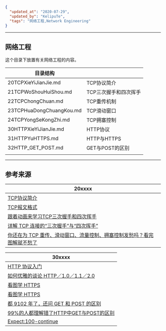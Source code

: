 ```json
{
  "updated_at": "2020-07-29",
  "updated_by": "KelipuTe",
  "tags": "网络工程,Network Engineering"
}
```

---

## 网络工程

这个目录下放置有关网络工程的内容。

| 目录结构                 |                       |
| ------------------------ | --------------------- |
| 20TCPXieYiJianJie.md     | TCP协议简介           |
| 21TCPWoShouHuiShou.md    | TCP三次握手和四次挥手 |
| 22TCPChongChuan.md       | TCP重传机制           |
| 23TCPHuaDongChuangKou.md | TCP滑动窗口           |
| 24TCPYongSeKongZhi.md    | TCP拥塞控制           |
| 30HTTPXieYiJianJie.md    | HTTP协议              |
| 31HTTPYuHTTPS.md         | HTTP与HTTPS           |
| 32HTTP_GET_POST.md       | GET与POST的区别       |
|                          |                       |

---

## 参考来源

| 20xxxx                                                       |
| ------------------------------------------------------------ |
| [TCP协议简介](http://www.ruanyifeng.com/blog/2017/06/tcp-protocol.html) |
| [TCP报文格式](https://www.cnblogs.com/shineyoung/p/10656914.html) |
| [跟着动画来学习TCP三次握手和四次挥手](https://juejin.im/post/5b29d2c4e51d4558b80b1d8c) |
| [详解 TCP 连接的“三次握手”与“四次挥手”](https://baijiahao.baidu.com/s?id=1654225744653405133&wfr=spider&for=pc) |
| [你还在为 TCP 重传、滑动窗口、流量控制、拥塞控制发愁吗？看完图解就不愁了](https://www.cnblogs.com/xiaolincoding/p/12732052.html) |

| 30xxxx                                                       |
| ------------------------------------------------------------ |
| [HTTP 协议入门](http://www.ruanyifeng.com/blog/2016/08/http.html) |
| [如何优雅的谈论 HTTP／1.0／1.1／2.0](https://www.jianshu.com/p/52d86558ca57) |
| [看图学 HTTPS](https://blog.liuxuan.site/2018/05/21/learn_https_through_photos/) |
| [看图学 HTTPS](https://segmentfault.com/a/1190000014954687)  |
| [都 9102 年了，还问 GET 和 POST 的区别](https://segmentfault.com/a/1190000018129846) |
| [99%的人都理解错了HTTP中GET与POST的区别](https://mp.weixin.qq.com/s?__biz=MzI3NzIzMzg3Mw==&mid=100000054&idx=1&sn=71f6c214f3833d9ca20b9f7dcd9d33e4#rd) |
| [Expect:100-continue](https://www.laruence.com/2011/01/20/1840.html) |























